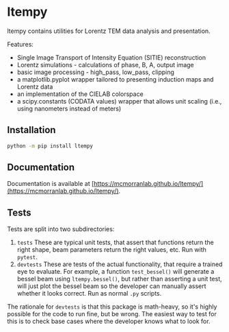 # ltempy
ltempy contains utilities for Lorentz TEM data analysis and presentation.

Features:

* Single Image Transport of Intensity Equation (SITIE) reconstruction
* Lorentz simulations - calculations of phase, B, A, output image
* basic image processing - high_pass, low_pass, clipping
* a matplotlib.pyplot wrapper tailored to presenting induction maps and Lorentz data
* an implementation of the CIELAB colorspace
* a scipy.constants (CODATA values) wrapper that allows unit scaling (i.e., using nanometers
instead of meters)

## Installation

```Bash
python -m pip install ltempy
```

## Documentation

Documentation is available at [https://mcmorranlab.github.io/ltempy/](https://mcmorranlab.github.io/ltempy/).

## Tests

Tests are split into two subdirectories:

1. `tests`
	These are typical unit tests, that assert that functions return the right shape, beam parameters return the right values, etc. Run with `pytest`.
2. `devtests`
	These are tests of the actual functionality, that require a trained eye to evaluate. For example, a function `test_bessel()` will generate a bessel beam using `ltempy.bessel()`, but rather than asserting a unit test, will just plot the bessel beam so the developer can manually assert whether it looks correct. Run as normal `.py` scripts.

The rationale for `devtests` is that this package is math-heavy, so it's highly possible for the code to run fine, but be wrong. The easiest way to test for this is to check base cases where the developer knows what to look for.
